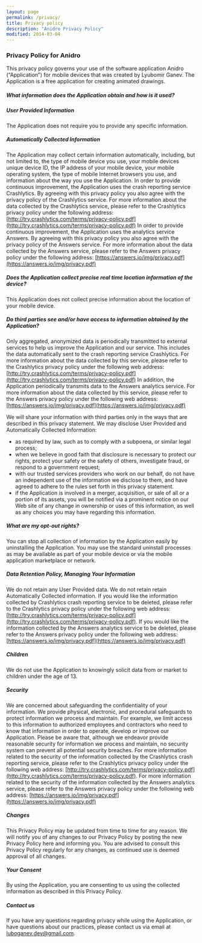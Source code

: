 ```yaml
---
layout: page
permalink: /privacy/
title: Privacy policy
description: "Anidro Privacy Policy"
modified: 2014-03-04
---
```


### Privacy Policy for Anidro
 
This privacy policy governs your use of the software application Anidro (“Application”) for mobile devices that was created by Lyubomir Ganev. The Application is a free application for creating animated drawings.
 
##### What information does the Application obtain and how is it used?
 
##### User Provided Information
The Application does not require you to provide any specific information.

##### Automatically Collected Information
The Application may collect certain information automatically, including, but not limited to, the type of mobile device you use, your mobile devices unique device ID, the IP address of your mobile device, your mobile operating system, the type of mobile Internet browsers you use, and information about the way you use the Application. 
In order to provide continuous improvement, the Application uses the crash reporting service Crashlytics. By agreeing with this privacy policy you also agree with the privacy policy of the Crashlytics service. For more information about the data collected by the Crashlytics service, please refer to the Crashlytics privacy policy under the following address: [http://try.crashlytics.com/terms/privacy-policy.pdf](http://try.crashlytics.com/terms/privacy-policy.pdf)
In order to provide continuous improvement, the Application uses the analytics service Answers. By agreeing with this privacy policy you also agree with the privacy policy of the Answers service. For more information about the data collected by the Answers service, please refer to the Answers privacy policy under the following address: [https://answers.io/img/privacy.pdf](https://answers.io/img/privacy.pdf)
 
##### Does the Application collect precise real time location information of the device?
This Application does not collect precise information about the location of your mobile device.
 
##### Do third parties see and/or have access to information obtained by the Application?
Only aggregated, anonymized data is periodically transmitted to external services to help us improve the Application and our service. This includes the data automatically sent to the crash reporting service Crashlytics. For more information about the data collected by this service, please refer to the Crashlytics privacy policy under the following web address: [http://try.crashlytics.com/terms/privacy-policy.pdf](http://try.crashlytics.com/terms/privacy-policy.pdf)
In addition, the Application periodically transmits data to the Answers analytics service. For more information about the data collected by this service, please refer to the Answers privacy policy under the following web address: [https://answers.io/img/privacy.pdf](https://answers.io/img/privacy.pdf)

We will share your information with third parties only in the ways that are described in this privacy statement.
We may disclose User Provided and Automatically Collected Information:
- as required by law, such as to comply with a subpoena, or similar legal process;
- when we believe in good faith that disclosure is necessary to protect our rights, protect your safety or the safety of others, investigate fraud, or respond to a government request;
- with our trusted services providers who work on our behalf, do not have an independent use of the information we disclose to them, and have agreed to adhere to the rules set forth in this privacy statement.
- if the Application is involved in a merger, acquisition, or sale of all or a portion of its assets, you will be notified via a prominent notice on our Web site of any change in ownership or uses of this information, as well as any choices you may have regarding this information.
 
##### What are my opt-out rights?
You can stop all collection of information by the Application easily by uninstalling the Application. You may use the standard uninstall processes as may be available as part of your mobile device or via the mobile application marketplace or network.
 
##### Data Retention Policy, Managing Your Information
We do not retain any User Provided data. We do not retain retain Automatically Collected information. If you would like the information collected by Crashlytics crash reporting service to be deleted, please refer to the Crashlytics privacy policy under the following web address: [http://try.crashlytics.com/terms/privacy-policy.pdf](http://try.crashlytics.com/terms/privacy-policy.pdf).
If you would like the information collected by the Answers analytics service to be deleted, please refer to the Answers privacy policy under the following web address: [https://answers.io/img/privacy.pdf](https://answers.io/img/privacy.pdf)
 
##### Children
We do not use the Application to knowingly solicit data from or market to children under the age of 13.
 
##### Security 
We are concerned about safeguarding the confidentiality of your information. We provide physical, electronic, and procedural safeguards to protect information we process and maintain. For example, we limit access to this information to authorized employees and contractors who need to know that information in order to operate, develop or improve our Application. Please be aware that, although we endeavor provide reasonable security for information we process and maintain, no security system can prevent all potential security breaches. For more information related to the security of the information collected by the Crashlytics crash reporting service, please refer to the Crashlytics privacy policy under the following web address: [http://try.crashlytics.com/terms/privacy-policy.pdf](http://try.crashlytics.com/terms/privacy-policy.pdf). For more information related to the security of the information collected by the Answers analytics service, please refer to the Answers privacy policy under the following web address: [https://answers.io/img/privacy.pdf](https://answers.io/img/privacy.pdf)
 
##### Changes
This Privacy Policy may be updated from time to time for any reason. We will notify you of any changes to our Privacy Policy by posting the new Privacy Policy here and informing you. You are advised to consult this Privacy Policy regularly for any changes, as continued use is deemed approval of all changes.
 
##### Your Consent
By using the Application, you are consenting to us using the collected information as described in this Privacy Policy.
 
##### Contact us
If you have any questions regarding privacy while using the Application, or have questions about our practices, please contact us via email at luboganev.dev@gmail.com.